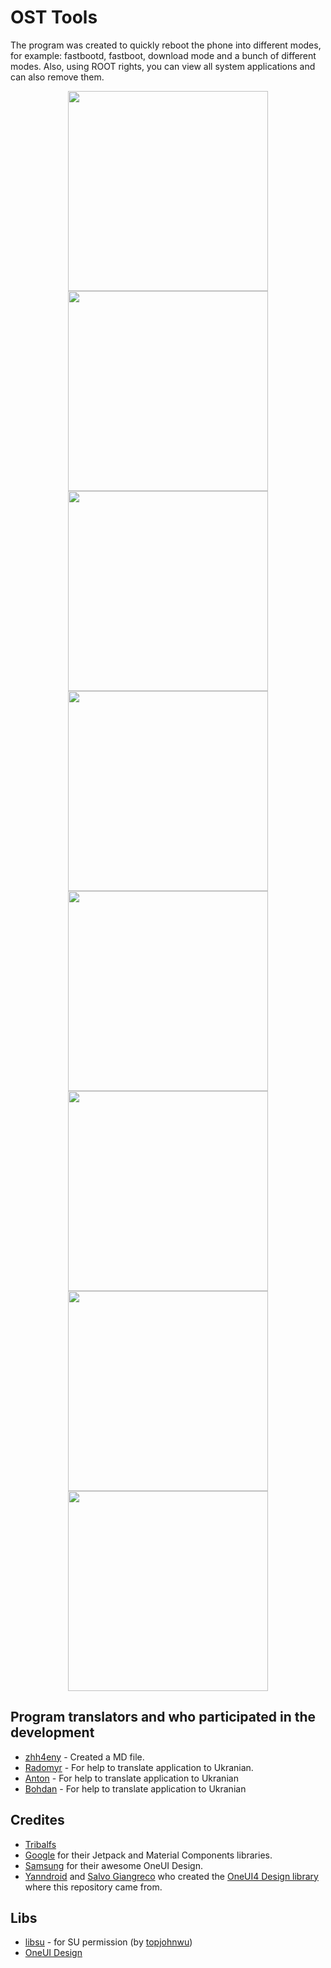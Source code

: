 # OST Tools
The program was created to quickly reboot the phone into different modes, for example: fastbootd, fastboot, download mode and a bunch of different modes. Also, using ROOT rights, you can view all system applications and can also remove them.

<p align="center">
<img loading="lazy" src="screenshots/Screenshot_20241101_220301_OST.png" height="320"/>
<img loading="lazy" src="screenshots/Screenshot_20241101_220310_OST.png" height="320"/>
<img loading="lazy" src="screenshots/Screenshot_20241101_220318_OST.png" height="320"/>
<img loading="lazy" src="screenshots/Screenshot_20241101_220323_OST.png" height="320"/>
<img loading="lazy" src="screenshots/Screenshot_20241101_220328_OST.png" height="320"/>
<img loading="lazy" src="screenshots/Screenshot_20241101_220332_OST.png" height="320"/>
<img loading="lazy" src="screenshots/Screenshot_20241101_220338_OST.png" height="320"/>
<img loading="lazy" src="screenshots/Screenshot_20241101_220341_OST.png" height="320"/>
</p>

## Program translators and who participated in the development
- [zhh4eny](https://t.me/zh4eny) - Created a MD file. 
- [Radomyr](https://github.com/BRamil0) - For help to translate application to Ukranian.
- [Anton](https://github.com/Anton-Aboba1234) - For help to translate application to Ukranian
- [Bohdan](https://github.com/bohdan157) - For help to translate application to Ukranian

## Credites
- [Tribalfs](https://github.com/tribalfs/oneui-design)
- [Google](https://developer.android.com/jetpack) for their Jetpack and Material Components libraries.
- [Samsung](https://www.samsung.com/) for their awesome OneUI Design.
- [Yanndroid](https://github.com/Yanndroid) and [Salvo Giangreco](https://github.com/salvogiangri) who created the [OneUI4 Design library](https://github.com/OneUIProject/oneui-design) where this repository came from.

## Libs
- [libsu](https://github.com/topjohnwu/libsu) - for SU permission (by [topjohnwu](https://github.com/topjohnwu))
- [OneUI Design](https://github.com/tribalfs/oneui-design)
